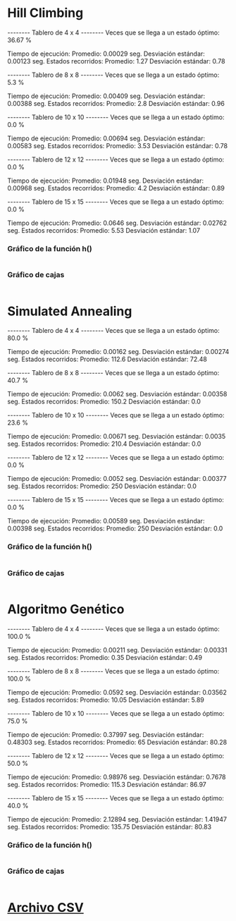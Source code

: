 # Hill Climbing
--------  Tablero de  4 x 4  --------
Veces que se llega a un estado óptimo:  36.67 %

Tiempo de ejecución:
        Promedio: 0.00029 seg.
        Desviación estándar: 0.00123 seg.
Estados recorridos:
        Promedio: 1.27
        Desviación estándar: 0.78


--------  Tablero de  8 x 8  --------
Veces que se llega a un estado óptimo:  5.3 %

Tiempo de ejecución:
        Promedio: 0.00409 seg.
        Desviación estándar: 0.00388 seg.
Estados recorridos:
        Promedio: 2.8
        Desviación estándar: 0.96

--------  Tablero de  10 x 10  --------
Veces que se llega a un estado óptimo:  0.0 %

Tiempo de ejecución:
        Promedio: 0.00694 seg.
        Desviación estándar: 0.00583 seg.
Estados recorridos:
        Promedio: 3.53
        Desviación estándar: 0.78

--------  Tablero de  12 x 12  --------
Veces que se llega a un estado óptimo:  0.0 %

Tiempo de ejecución:
        Promedio: 0.01948 seg.
        Desviación estándar: 0.00968 seg.
Estados recorridos:
        Promedio: 4.2
        Desviación estándar: 0.89

--------  Tablero de  15 x 15  --------
Veces que se llega a un estado óptimo:  0.0 %

Tiempo de ejecución:
        Promedio: 0.0646 seg.
        Desviación estándar: 0.02762 seg.
Estados recorridos:
        Promedio: 5.53
        Desviación estándar: 1.07

### Gráfico de la función h()

<img src="" />

### Gráfico de cajas

<img src="" />

# Simulated Annealing

--------  Tablero de  4 x 4  --------
Veces que se llega a un estado óptimo:  80.0 %

Tiempo de ejecución:
        Promedio: 0.00162 seg.
        Desviación estándar: 0.00274 seg.
Estados recorridos:
        Promedio: 112.6
        Desviación estándar: 72.48

--------  Tablero de  8 x 8  --------
Veces que se llega a un estado óptimo:  40.7 %

Tiempo de ejecución:
        Promedio: 0.0062 seg.
        Desviación estándar: 0.00358 seg.
Estados recorridos:
        Promedio: 150.2
        Desviación estándar: 0.0

--------  Tablero de  10 x 10  --------
Veces que se llega a un estado óptimo:  23.6 %

Tiempo de ejecución:
        Promedio: 0.00671 seg.
        Desviación estándar: 0.0035 seg.
Estados recorridos:
        Promedio: 210.4
        Desviación estándar: 0.0

--------  Tablero de  12 x 12  --------
Veces que se llega a un estado óptimo:  0.0 %

Tiempo de ejecución:
        Promedio: 0.0052 seg.
        Desviación estándar: 0.00377 seg.
Estados recorridos:
        Promedio: 250
        Desviación estándar: 0.0

--------  Tablero de  15 x 15  --------
Veces que se llega a un estado óptimo:  0.0 %

Tiempo de ejecución:
        Promedio: 0.00589 seg.
        Desviación estándar: 0.00398 seg.
Estados recorridos:
        Promedio: 250
        Desviación estándar: 0.0

### Gráfico de la función h()

<img src="" />

### Gráfico de cajas

<img src="" />

# Algoritmo Genético

--------  Tablero de  4 x 4  --------
Veces que se llega a un estado óptimo:  100.0 %

Tiempo de ejecución:
        Promedio: 0.00211 seg.
        Desviación estándar: 0.00331 seg.
Estados recorridos:
        Promedio: 0.35
        Desviación estándar: 0.49

--------  Tablero de  8 x 8  --------
Veces que se llega a un estado óptimo:  100.0 %

Tiempo de ejecución:
        Promedio: 0.0592 seg.
        Desviación estándar: 0.03562 seg.
Estados recorridos:
        Promedio: 10.05
        Desviación estándar: 5.89

--------  Tablero de  10 x 10  --------
Veces que se llega a un estado óptimo:  75.0 %

Tiempo de ejecución:
        Promedio: 0.37997 seg.
        Desviación estándar: 0.48303 seg.
Estados recorridos:
        Promedio: 65
        Desviación estándar: 80.28

--------  Tablero de  12 x 12  --------
Veces que se llega a un estado óptimo:  50.0 %

Tiempo de ejecución:
        Promedio: 0.98976 seg.
        Desviación estándar: 0.7678 seg.
Estados recorridos:
        Promedio: 115.3
        Desviación estándar: 86.97

--------  Tablero de  15 x 15  --------
Veces que se llega a un estado óptimo:  40.0 %

Tiempo de ejecución:
        Promedio: 2.12894 seg.
        Desviación estándar: 1.41947 seg.
Estados recorridos:
        Promedio: 135.75
        Desviación estándar: 80.83

### Gráfico de la función h()

<img src="" />

### Gráfico de cajas

<img src="" />

# [Archivo CSV][0]

[0]: link